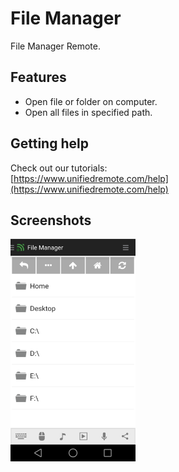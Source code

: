 # File Manager
File Manager Remote.

## Features
*  Open file or folder on computer.
*  Open all files in specified path.

## Getting help
Check out our tutorials: <br>
[https://www.unifiedremote.com/help](https://www.unifiedremote.com/help)

## Screenshots
<img src="screen.png" width="200" />
